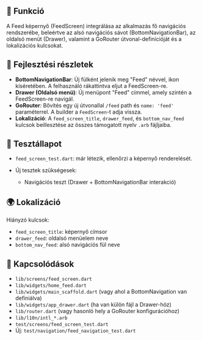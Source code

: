 ## 🎯 Funkció

A Feed képernyő (FeedScreen) integrálása az alkalmazás fő navigációs rendszerébe, beleértve az alsó navigációs sávot (BottomNavigationBar), az oldalsó menüt (Drawer), valamint a GoRouter útvonal-definícióját és a lokalizációs kulcsokat.

## 🧠 Fejlesztési részletek

* **BottomNavigationBar**: Új fülként jelenik meg "Feed" névvel, ikon kíséretében. A felhasználó rákattintva eljut a FeedScreen-re.
* **Drawer (Oldalsó menü)**: Új menüpont "Feed" címmel, amely szintén a FeedScreen-re navigál.
* **GoRouter**: Bővítés egy új útvonallal `/feed` path és `name: 'feed'` paraméterrel. A builder a `FeedScreen`-t adja vissza.
* **Lokalizáció**: A `feed_screen_title`, `drawer_feed`, és `bottom_nav_feed` kulcsok beillesztése az összes támogatott nyelv `.arb` fájljaiba.

## 🧪 Tesztállapot

* `feed_screen_test.dart`: már létezik, ellenőrzi a képernyő renderelését.
* Új tesztek szükségesek:

  * Navigációs teszt (Drawer + BottomNavigationBar interakció)

## 🌍 Lokalizáció

Hiányzó kulcsok:

* `feed_screen_title`: képernyő címsor
* `drawer_feed`: oldalsó menüelem neve
* `bottom_nav_feed`: alsó navigációs fül neve

## 📎 Kapcsolódások

* `lib/screens/feed_screen.dart`
* `lib/widgets/home_feed.dart`
* `lib/widgets/main_scaffold.dart` (vagy ahol a BottomNavigation van definiálva)
* `lib/widgets/app_drawer.dart` (ha van külön fájl a Drawer-höz)
* `lib/router.dart` (vagy hasonló hely a GoRouter konfigurációhoz)
* `lib/l10n/intl_*.arb`
* `test/screens/feed_screen_test.dart`
* Új: `test/navigation/feed_navigation_test.dart`
